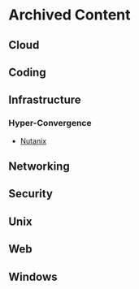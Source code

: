 # Archived Content

## Cloud

## Coding

## Infrastructure

### Hyper-Convergence

- [Nutanix](http://nutanixbible.com)

## Networking

## Security

## Unix

## Web

## Windows

